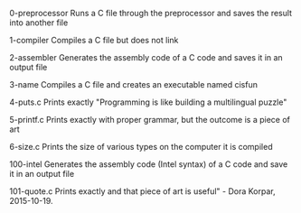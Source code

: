 0-preprocessor Runs a C file through the preprocessor and saves the result into another file

1-compiler Compiles a C file but does not link

2-assembler Generates the assembly code of a C code and saves it in an output file

3-name Compiles a C file and creates an executable named cisfun

4-puts.c Prints exactly "Programming is like building a multilingual puzzle"

5-printf.c Prints exactly with proper grammar, but the outcome is a piece of art

6-size.c Prints the size of various types on the computer it is compiled

100-intel Generates the assembly code (Intel syntax) of a C code and save it in an output file

101-quote.c Prints exactly and that piece of art is useful" - Dora Korpar, 2015-10-19.
